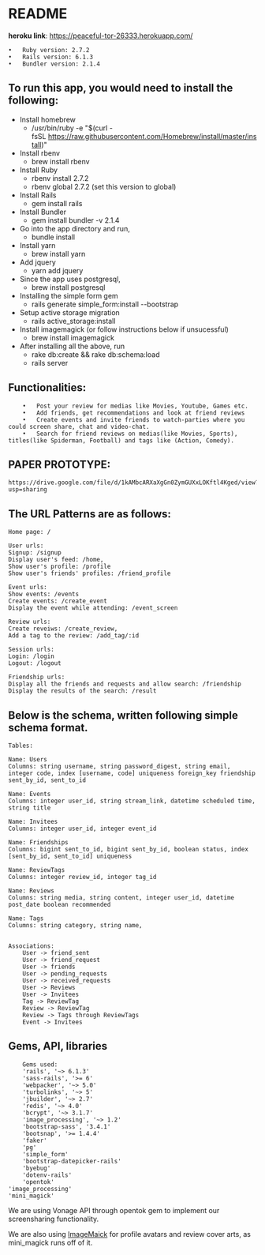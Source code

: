 # README
**heroku link**: https://peaceful-tor-26333.herokuapp.com/

	•	Ruby version: 2.7.2
	•	Rails version: 6.1.3
	•	Bundler version: 2.1.4
  
## To run this app, you would need to install the following:
* Install homebrew
	* /usr/bin/ruby -e "$(curl -fsSL https://raw.githubusercontent.com/Homebrew/install/master/install)"
* Install rbenv
 	* brew install rbenv
* Install Ruby
	* rbenv install 2.7.2
	* rbenv global 2.7.2 (set this version to global)
* Install Rails
  * gem install rails
* Install Bundler
	* gem install bundler -v 2.1.4
* Go into the app directory and run,
	* bundle install
* Install yarn
	* brew install yarn
* Add jquery
  * yarn add jquery
* Since the app uses postgresql,
	* brew install postgresql
* Installing the simple form gem
  * rails generate simple_form:install --bootstrap
* Setup active storage migration
  * rails active_storage:install
* Install imagemagick (or follow instructions below if unsucessful)
  * brew install imagemagick 
* After installing all the above, run
	* rake db:create && rake db:schema:load
	* rails server

## Functionalities:
		•	Post your review for medias like Movies, Youtube, Games etc. 
		•	Add friends, get recommendations and look at friend reviews
		•	Create events and invite friends to watch-parties where you could screen share, chat and video-chat.
		•	Search for friend reviews on medias(like Movies, Sports), titles(like Spiderman, Football) and tags like (Action, Comedy).

## PAPER PROTOTYPE:
	https://drive.google.com/file/d/1kAMbcARXaXgGn0ZymGUXxLOKftl4Kged/view?usp=sharing


## The URL Patterns are as follows:

	Home page: /

	User urls:
	Signup: /signup
	Display user's feed: /home,
	Show user's profile: /profile 
	Show user's friends' profiles: /friend_profile

	Event urls: 
	Show events: /events
	Create events: /create_event
	Display the event while attending: /event_screen

	Review urls: 
	Create reveiws: /create_review,
	Add a tag to the review: /add_tag/:id

	Session urls:
	Login: /login 
	Logout: /logout

	Friendship urls:
	Display all the friends and requests and allow search: /friendship
	Display the results of the search: /result



## Below is the schema, written following simple schema format.

	Tables:

	Name: Users
	Columns: string username, string password_digest, string email, integer code, index [username, code] uniqueness foreign_key friendship sent_by_id, sent_to_id

	Name: Events
	Columns: integer user_id, string stream_link, datetime scheduled time, string title

	Name: Invitees
	Columns: integer user_id, integer event_id

	Name: Friendships
	Columns: bigint sent_to_id, bigint sent_by_id, boolean status, index [sent_by_id, sent_to_id] uniqueness

	Name: ReviewTags
	Columns: integer review_id, integer tag_id

	Name: Reviews
	Columns: string media, string content, integer user_id, datetime post_date boolean recommended 

	Name: Tags
	Columns: string category, string name, 


	Associations:
		User -> friend_sent
		User -> friend_request
		User -> friends
		User -> pending_requests
		User -> received_requests
		User -> Reviews
		User -> Invitees
		Tag -> ReviewTag
		Review -> ReviewTag
		Review -> Tags through ReviewTags
		Event -> Invitees


## Gems, API, libraries

		Gems used:
		'rails', '~> 6.1.3'
		'sass-rails', '>= 6'
		'webpacker', '~> 5.0'
		'turbolinks', '~> 5'
		'jbuilder', '~> 2.7'
		'redis', '~> 4.0'
		'bcrypt', '~> 3.1.7'
		'image_processing', '~> 1.2'
		'bootstrap-sass', '3.4.1'
		'bootsnap', '>= 1.4.4'
		'faker'
		'pg'
		'simple_form'
		'bootstrap-datepicker-rails'
		'byebug'
		'dotenv-rails'
		'opentok'
    'image_processing'
    'mini_magick'


We are using Vonage API through opentok gem to implement our screensharing functionality.

We are also using [ImageMaick](https://www.imagemagick.org/script/install-source.php) for profile avatars and review cover arts, as mini_magick runs off of it.
